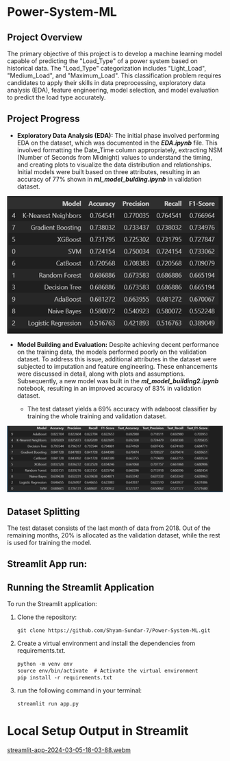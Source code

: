 # Power-System-ML

## Project Overview

The primary objective of this project is to develop a machine learning model capable of predicting the "Load_Type" of a power system based on historical data. The "Load_Type" categorization includes "Light_Load", "Medium_Load", and "Maximum_Load". This classification problem requires candidates to apply their skills in data preprocessing, exploratory data analysis (EDA), feature engineering, model selection, and model evaluation to predict the load type accurately.

## Project Progress

- **Exploratory Data Analysis (EDA):** The initial phase involved performing EDA on the dataset, which was documented in the _**EDA.ipynb**_ file. This involved formatting the Date_Time column appropriately, extracting NSM (Number of Seconds from Midnight) values to understand the timing, and creating plots to visualize the data distribution and relationships. Initial models were built based on three attributes, resulting in an accuracy of 77% shown in _**ml_model_bulding.ipynb**_ in validation dataset.

![result1](images/ml1.PNG)

- **Model Building and Evaluation:** Despite achieving decent performance on the training data, the models performed poorly on the validation dataset. To address this issue, additional attributes in the dataset were subjected to imputation and feature engineering. These enhancements were discussed in detail, along with plots and assumptions. Subsequently, a new model was built in the _**ml_model_building2.ipynb**_ notebook, resulting in an improved accuracy of 83% in validation dataset.

  - The test dataset yields a 69% accuracy with adaboost classifier by training the whole training and validation dataset.


![result1](images/ml2.PNG)


## Dataset Splitting

The test dataset consists of the last month of data from 2018. Out of the remaining months, 20% is allocated as the validation dataset, while the rest is used for training the model.

## Streamlit App run:


## Running the Streamlit Application

To run the Streamlit application:

1. Clone the repository:
   ```
   git clone https://github.com/Shyam-Sundar-7/Power-System-ML.git
   ```

2. Create a virtual environment and install the dependencies from requirements.txt.

    ```
    python -m venv env
    source env/bin/activate  # Activate the virtual environment
    pip install -r requirements.txt
    ```

3. run the following command in your terminal:

    ```
    streamlit run app.py
    ```


# Local Setup Output in Streamlit

[streamlit-app-2024-03-05-18-03-88.webm](https://github.com/Shyam-Sundar-7/Power-System-ML/assets/101181076/81451b68-f697-41bd-9c02-970e306ec0c4)
